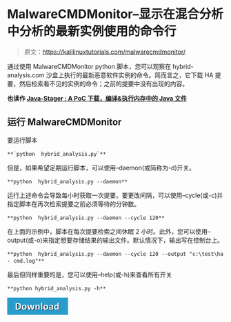 # MalwareCMDMonitor–显示在混合分析中分析的最新实例使用的命令行

> 原文：<https://kalilinuxtutorials.com/malwarecmdmonitor/>

通过使用 MalwareCMDMonitor python 脚本，您可以观察在 hybrid-analysis.com 沙盒上执行的最新恶意软件实例的命令。简而言之，它下载 HA 提要，然后检索看不见的实例的命令；之前的提要中没有出现的内容。

**也读作 [Java-Stager : A PoC 下载，编译&执行内存中的 Java 文件](https://kalilinuxtutorials.com/java-stager-download-compile-execute/)**

## **运行 MalwareCMDMonitor**

要运行脚本

```
**`python  hybrid_analysis.py`** 
```

但是，如果希望定期运行脚本，可以使用–daemon(或简称为-d)开关。

```
**python  hybrid_analysis.py --daemon** 
```

运行上述命令会导致每小时获取一次提要。要更改间隔，可以使用–cycle(或-c)并指定脚本在再次检索提要之前必须等待的分钟数。

```
**python  hybrid_analysis.py --daemon --cycle 120** 
```

在上面的示例中，脚本在每次提要检索之间休眠 2 小时。此外，您可以使用–output(或-o)来指定想要存储结果的输出文件。默认情况下，输出写在控制台上。

```
**python  hybrid_analysis.py --daemon --cycle 120 --output "c:\test\ha - cmd.log"** 
```

最后但同样重要的是，您可以使用–help(或-h)来查看所有开关

```
**python hybrid_analysis.py -h** 
```

[![](img//d861a9096555aeb1980fc054015933d7.png)](https://github.com/DissectMalware/MalwareCMDMonitor)